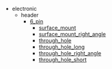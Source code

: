 * electronic
  * header
    * [6_pin](electronic/header/6_pin)
      * [surface_mount](electronic/header/6_pin/surface_mount)
      * [surface_mount_right_angle](electronic/header/6_pin/surface_mount/surface_mount_right_angle)
      * [through_hole](electronic/header/6_pin/surface_mount/surface_mount_right_angle/through_hole)
      * [through_hole_long](electronic/header/6_pin/surface_mount/surface_mount_right_angle/through_hole/through_hole_long)
      * [through_hole_right_angle](electronic/header/6_pin/surface_mount/surface_mount_right_angle/through_hole/through_hole_long/through_hole_right_angle)
      * [through_hole_short](electronic/header/6_pin/surface_mount/surface_mount_right_angle/through_hole/through_hole_long/through_hole_right_angle/through_hole_short)
